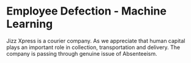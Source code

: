 # Employee Defection - Machine Learning
 Jizz Xpress is a courier company. As we appreciate that human capital plays an important role in collection, transportation and delivery. The company is passing through genuine issue of Absenteeism.
